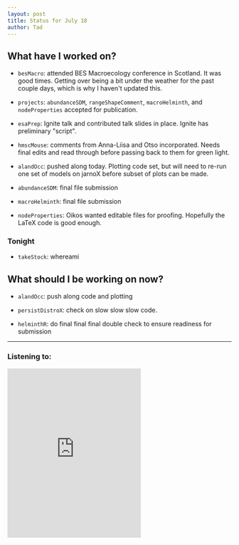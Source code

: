 ```yaml
---
layout: post 
title: Status for July 18 
author: Tad
---
```


## What have I worked on?

* `besMacro`: attended BES Macroecology conference in Scotland. It was good times. Getting over being a bit under the weather for the past couple days, which is why I haven't updated this. 

* `projects`: `abundanceSDM`, `rangeShapeComment`, `macroHelminth`, and `nodeProperties` accepted for publication. 

* `esaPrep`: Ignite talk and contributed talk slides in place. Ignite has preliminary "script". 

* `hmscMouse`: comments from Anna-Liisa and Otso incorporated. Needs final edits and read through before passing back to them for green light. 

* `alandOcc`: pushed along today. Plotting code set, but will need to re-run one set of models on jarnoX before subset of plots can be made. 

* `abundanceSDM`: final file submission 

* `macroHelminth`: final file submission

* `nodeProperties`: Oikos wanted editable files for proofing. Hopefully the LaTeX code is good enough. 





### Tonight

* `takeStock`: whereami



## What should I be working on now?

* `alandOcc`: push along code and plotting

* `persistDistroX`: check on slow slow slow code.

* `helminthR`: do final final final double check to ensure readiness for submission




--- 

### Listening to:

<iframe src='https://embed.spotify.com/?uri=spotify%3Atrack%3A7ofZgS5xDW0XodfjaXWvZG' width='300' height='380' frameborder='0' allowtransparency='true'></iframe>

<i class='fa fa-code' style='color:pink'></i>
